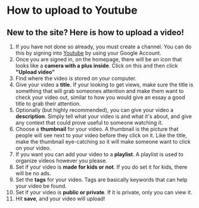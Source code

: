 # How to upload to Youtube
## New to the site? Here is how to upload a video!
1. If you have not done so already, you must create a channel. You can do this by signing into [Youtube](https://www.youtube.com/) by using your Google Account.
2. Once you are signed in, on the homepage, there will be an icon that looks like a **camera with a plus inside**. Click on this and then click **"Upload video"**
3. Find where the video is stored on your computer.
4. Give your video a **title.** If your looking to get views, make sure the title is something that will grab someones attention and make them want to check your video out, similar to how you would give an essay a good title to grab their attention.
5. Optionally (but highly recommended), you can give your video a **description**. Simply tell what your video is and what it's about, and give any context that could prove useful to someone watching it.
6. Choose a **thumbnail** for your video. A thumbnail is the picture that people will see next to your video before they click on it. Like the title, make the thumbnail eye-catching so it will make someone want to click on your video.
7. If you want you can add your video to a **playlist**. A playlist is used to organize videos however you please.
8. Set if your video is **made for kids or not**. If you do set it for kids, there will be no ads.
9. Set the **tags** for your video. Tags are basically keywords that can help your video be found.
10. Set if your video is **public or private**. If it is private, only you can view it.
11. Hit **save**, and your video will upload!
